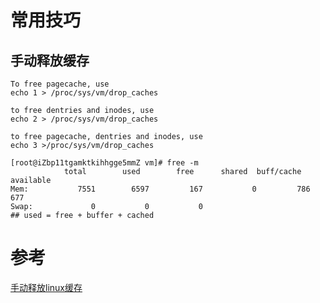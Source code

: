 # 常用技巧
## 手动释放缓存

~~~shell
To free pagecache, use
echo 1 > /proc/sys/vm/drop_caches

to free dentries and inodes, use
echo 2 > /proc/sys/vm/drop_caches

to free pagecache, dentries and inodes, use
echo 3 >/proc/sys/vm/drop_caches
~~~

~~~shell
[root@iZbp11tgamktkihhgge5mmZ vm]# free -m
            total        used        free      shared  buff/cache   available
Mem:           7551        6597         167           0         786         677
Swap:             0           0           0
## used = free + buffer + cached
~~~
# 参考

[手动释放linux缓存](https://blog.csdn.net/u013673976/article/details/53378592)